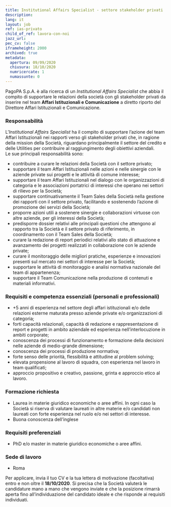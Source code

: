 ```yaml
---
title: Institutional Affairs Specialist - settore stakeholder privati
description:
lang: it
layout: job
ref: ias-privato
child_of_ref: lavora-con-noi
jazz_url:
pec_cv: false
iframeheight: 2000
archived: true
metadata:
  apertura: 09/09/2020
  chiusura: 18/10/2020
  numricercate: 1
  numassunte: 0
---
```


PagoPA S.p.A. è alla ricerca di un _Institutional Affairs Specialist_ che abbia il compito di supportare le relazioni della società con gli stakeholder privati da inserire nel team **Affari Istituzionali e Comunicazione** a diretto riporto del Direttore Affari Istituzionali e Comunicazione.

### Responsabilità

L’_Institutional Affairs Specialist_ ha il compito di supportare l’azione del team Affari Istituzionali nei rapporti verso gli stakeholder privati che, in ragione della mission della Società, riguardano principalmente il settore del credito e delle Utilities per contribuire al raggiungimento degli obiettivi aziendali.  
Le sue principali responsabilità sono:

- contribuire a curare le relazioni della Società con il settore privato;
- supportare il team Affari Istituzionali nelle azioni e nelle sinergie con le aziende private sui progetti e le attività di comune interesse;
- supportare il team Affari Istituzionali nel dialogo con le organizzazioni di categoria e le associazioni portatrici di interessi che operano nei settori di rilievo per la Società;
- supportare continuativamente il Team Sales della Società nella gestione dei rapporti con il settore privato, facilitando e sostenendo l’azione di promozione dei servizi della Società;
- proporre azioni utili a sostenere sinergie e collaborazioni virtuose con altre aziende, per gli interessi della Società;
- predisporre dossier relativi alle principali questioni che attengono al rapporto tra la Società e il settore privato di riferimento, in coordinamento con il Team Sales della Società;
- curare la redazione di report periodici relativi allo stato di attuazione e avanzamento dei progetti realizzati in collaborazione con le aziende private;
- curare il monitoraggio delle migliori pratiche, esperienze e innovazioni presenti sul mercato nei settori di interesse per la Società;
- supportare le attività di monitoraggio e analisi normativa nazionale del team di appartenenza;
- supportare il Team Comunicazione nella produzione di contenuti e materiali informativi.

### Requisiti e competenza essenziali (personali e professionali)

- +5 anni di esperienza nel settore degli affari istituzionali e/o delle relazioni esterne maturata presso aziende private e/o organizzazioni di categoria;
- forti capacità relazionali, capacità di redazione e rappresentazione di report e progetti in ambito aziendale ed esperienza nell’interlocuzione in ambiti corporate;
- conoscenza dei processi di funzionamento e formazione della decisioni nelle aziende di medio-grande dimensione;
- conoscenza dei processi di produzione normativa;
- forte senso delle priorità, flessibilità e attitudine al problem solving;
- elevata propensione al lavoro di squadra, con esperienza nel lavoro in team qualificati;
- approccio propositivo e creativo, passione, grinta e approccio etico al lavoro.

### Formazione richiesta

- Laurea in materie giuridico economiche o aree affini. In ogni caso la Società si riserva di valutare laureati in altre materie e/o candidati non laureati con forte esperienza nel ruolo e/o nei settori di interesse.
- Buona conoscenza dell’inglese

### Requisiti preferenziali

- PhD e/o master in materie giuridico economiche o aree affini.

### Sede di lavoro

- Roma

Per applicare, invia il tuo CV e la tua lettera di motivazione (facoltativa) entro e non oltre il **18/10/2020**. Si precisa che la Società valuterà le candidature mano a mano che vengono inviate e che la posizione rimarrà aperta fino all’individuazione del candidato ideale e che risponde ai requisiti individuati.

